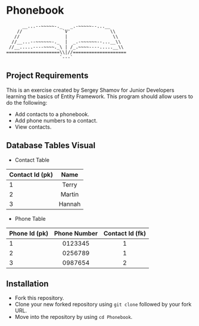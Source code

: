 Phonebook
==================
```
      __...--~~~~~-._   _.-~~~~~--...__
    //               `V'               \\ 
   //                 |                 \\ 
  //__...--~~~~~~-._  |  _.-~~~~~~--...__\\ 
 //__.....----~~~~._\ | /_.~~~~----.....__\\
====================\\|//====================
                    `---`
```


Project Requirements
-------
This is an exercise created by Sergey Shamov for Junior Developers learning the basics of Entity Framework.
This program should allow users to do the following:

- Add contacts to a phonebook.
- Add phone numbers to a contact.
- View contacts.

Database Tables Visual
-------


- Contact Table

| Contact Id (pk)  | Name |
| ------------- |:-------------:|
| 1      | Terry     |
| 2     | Martin     |
| 3      | Hannah     |

- Phone Table

| Phone Id (pk)  | Phone Number |Contact Id (fk) |
| ------------- |:-------------:|:-------------:|
| 1      | 0123345     | 1     |
| 2     | 0256789     | 1     | 
| 3      | 0987654    | 2     |


Installation
-----

- Fork this repository.
- Clone your new forked repository using `git clone` followed by your fork URL.
- Move into the repository by using `cd Phonebook`.
